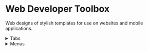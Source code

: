 # Web Developer Toolbox
Web designs of stylish templates for use on websites and mobile applications.


<details>
<summary> Tabs </summary>
 
    <a href="https://github.com/BulletSentence/Web-Dev-Toolbox/tree/main/Menus/White-Responsive-Menu"  target="_blank"> * Eagle Tabs </a>
 
</details>


<details>
<summary> Menus </summary>
 
    <a href="https://bulletsentence.github.io/Web-Dev-Toolbox/Menus/White-Responsive-Menu/"  target="_blank"> * Minimalistic Menu </a>
</details>

  
</details>

